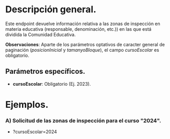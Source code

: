 # Descripción general.

Este endpoint devuelve información relativa a las zonas de inspección en materia educativa (responsable, denominación, etc.)) en las que está dividida la Comunidad Educativa.

**Observaciones**: Aparte de los parámetros optativos de caracter general de paginación (_posicionInicial_ y _tamanyoBloque_), el campo *cursoEscolar* es obligatorio.

## Parámetros específicos.

* **cursoEscolar**: Obligatorio (Ej. 2023).

# Ejemplos.
### A) Solicitud de las zonas de inspección para el curso "2024".
* ?cursoEscolar=2024

